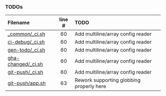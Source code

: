 ### TODOs
| Filename | line # | TODO |
|:------|:------:|:------|
| [_common/_ci.sh](_common/_ci.sh#L60) | 60 | Add multiline/array config reader |
| [ci-debug/_ci.sh](ci-debug/_ci.sh#L60) | 60 | Add multiline/array config reader |
| [gen-todo/_ci.sh](gen-todo/_ci.sh#L60) | 60 | Add multiline/array config reader |
| [gha-changed/_ci.sh](gha-changed/_ci.sh#L60) | 60 | Add multiline/array config reader |
| [git-push/_ci.sh](git-push/_ci.sh#L60) | 60 | Add multiline/array config reader |
| [git-push/app.sh](git-push/app.sh#L63) | 63 | Rework supporting globbing properly here |
